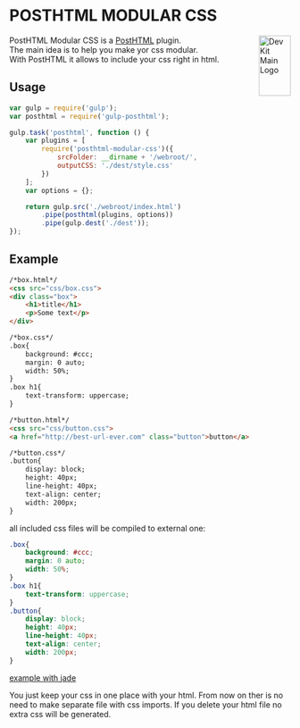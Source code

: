 # POSTHTML MODULAR CSS
<img align="right" width="57" height="108" title="Dev Kit Main Logo" src="http://adm-designhouse.com/dev-kit-main-logo.png">  

PostHTML Modular CSS is a [PostHTML](https://github.com/posthtml/posthtml) plugin.  
The main idea is to help you make yor css modular.  
With PostHTML it allows to include your css right in html.


## Usage
```js
var gulp = require('gulp');
var posthtml = require('gulp-posthtml');

gulp.task('posthtml', function () {
    var plugins = [
		require('posthtml-modular-css')({
            srcFolder: __dirname + '/webroot/',
            outputCSS: './dest/style.css'
        })
    ];
    var options = {};

    return gulp.src('./webroot/index.html')
        .pipe(posthtml(plugins, options))
        .pipe(gulp.dest('./dest'));
});
```

## Example
```html
/*box.html*/
<css src="css/box.css">
<div class="box">
	<h1>title</h1>
	<p>Some text</p>
</div>

/*box.css*/
.box{
	background: #ccc;
	margin: 0 auto;
	width: 50%;
}
.box h1{
	text-transform: uppercase;
}
```
```html
/*button.html*/
<css src="css/button.css">
<a href="http://best-url-ever.com" class="button">button</a>

/*button.css*/
.button{
	display: block;
	height: 40px;
	line-height: 40px;
	text-align: center;
	width: 200px;
}
```
all included css files will be compiled to external one:
```css
.box{
	background: #ccc;
	margin: 0 auto;
	width: 50%;
}
.box h1{
	text-transform: uppercase;
}
.button{
	display: block;
	height: 40px;
	line-height: 40px;
	text-align: center;
	width: 200px;
}
```
[example with jade](https://github.com/admdh/posthtml-modular-css-example)

You just keep your css in one place with your html. From now on ther is no need to make separate file with css imports. If you delete  your html file no extra css will be generated.
